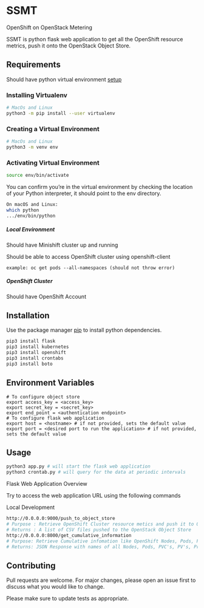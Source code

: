 # SSMT 

OpenShift on OpenStack Metering 

SSMT is python flask web application to get all the OpenShift resource metrics, push it onto the OpenStack Object Store. 


## Requirements

Should have python virtual environment [setup](https://packaging.python.org/guides/installing-using-pip-and-virtual-environments/)

### Installing Virtualenv

```bash
# MacOs and Linux
python3 -m pip install --user virtualenv
```

### Creating a Virtual Environment 

```bash
# MacOs and Linux
python3 -m venv env
```

### Activating Virtual Environment

```bash
source env/bin/activate
```

You can confirm you’re in the virtual environment by checking the location of your Python interpreter, it should point to the env directory.

```bash
On macOS and Linux:
which python
.../env/bin/python
```

##### Local Environment 

Should have Minishift cluster up and running


Should be able to access OpenShift cluster using openshift-client

```
example: oc get pods --all-namespaces (should not throw error) 
```

##### OpenShift Cluster

Should have OpenShift Account

## Installation

Use the package manager [pip](https://pip.pypa.io/en/stable/) to install python dependencies.

```bash
pip3 install flask 
pip3 install kubernetes
pip3 install openshift
pip3 install crontabs
pip3 install boto
```

## 
## Environment Variables

```
# To configure object store
export access_key = <access_key>
export secret_key = <secret_key>
export end_point = <authentication endpoint> 
# To configure flask web application 
export host = <hostname> # if not provided, sets the default value
export port = <desired port to run the application> # if not provided, sets the default value
```

## 
## Usage

```python
python3 app.py # will start the flask web application 
python3 crontab.py # will query for the data at periodic intervals
```
Flask Web Application Overview

Try to access the web application URL using the following commands

Local Development

```bash
http://0.0.0.0:9000/push_to_object_store
# Purpose : Retrieve OpenShift Cluster resource metics and push it to OpenStack Object Store 
# Returns : A list of CSV files pushed to the OpenStack Object Store
http://0.0.0.0:8000/get_cumulative_information
# Purpose: Retrieve Cumulative infomation like OpenShift Nodes, Pods, PVC's, Projects etc.
# Returns: JSON Response with names of all Nodes, Pods, PVC's, PV's, Projects in an OpenShift cluster
```

## Contributing
Pull requests are welcome. For major changes, please open an issue first to discuss what you would like to change.

Please make sure to update tests as appropriate.
